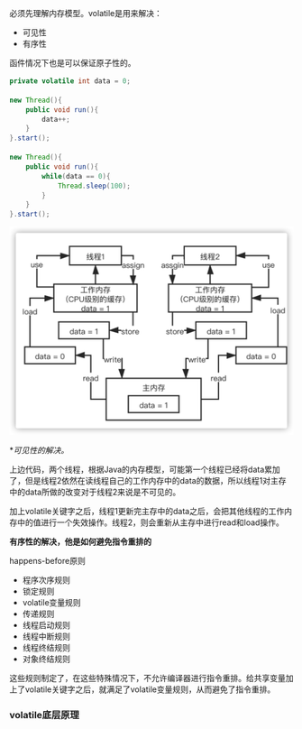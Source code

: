 必须先理解内存模型。volatile是用来解决：

* 可见性
* 有序性

函件情况下也是可以保证原子性的。

```java
private volatile int data = 0;

new Thread(){
	public void run(){
		data++;
	}
}.start();

new Thread(){
	public void run(){
		while(data == 0){
			Thread.sleep(100);
		}
	}
}.start();
```

![image-20210727133611079](volatile%E5%85%B3%E9%94%AE%E5%AD%97%E7%9A%84%E5%8E%9F%E7%90%86/image-20210727133611079.png)



**可见性的解决。*

上边代码，两个线程，根据Java的内存模型，可能第一个线程已经将data累加了，但是线程2依然在读线程自己的工作内存中的data的数据，所以线程1对主存中的data所做的改变对于线程2来说是不可见的。

加上volatile关键字之后，线程1更新完主存中的data之后，会把其他线程的工作内存中的值进行一个失效操作。线程2，则会重新从主存中进行read和load操作。



**有序性的解决，他是如何避免指令重排的**

happens-before原则

* 程序次序规则
* 锁定规则
* volatile变量规则
* 传递规则
* 线程启动规则
* 线程中断规则
* 线程终结规则
* 对象终结规则

这些规则制定了，在这些特殊情况下，不允许编译器进行指令重排。给共享变量加上了volatile关键字之后，就满足了volatile变量规则，从而避免了指令重排。



### volatile底层原理

























